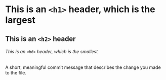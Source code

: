 # This is an `<h1>` header, which is the largest

## This is an `<h2>` header

###### This is an `<h6>` header, which is the smallest

A short, meaningful commit message that describes the change you made to the file.
